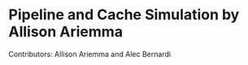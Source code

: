 # Pipeline and Cache Simulation by Allison Ariemma
Contributors:
  Allison Ariemma and Alec Bernardi
